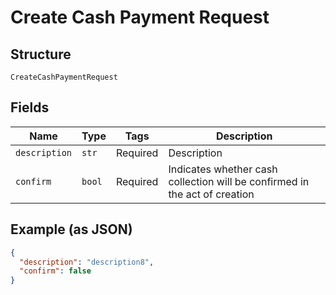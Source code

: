 
# Create Cash Payment Request

## Structure

`CreateCashPaymentRequest`

## Fields

| Name | Type | Tags | Description |
|  --- | --- | --- | --- |
| `description` | `str` | Required | Description |
| `confirm` | `bool` | Required | Indicates whether cash collection will be confirmed in the act of creation |

## Example (as JSON)

```json
{
  "description": "description8",
  "confirm": false
}
```

